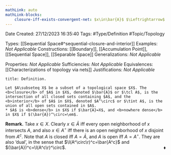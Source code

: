 ```yaml
---
mathLink: auto
mathLink-blocks:
    closure-iff-exists-convergent-net: $x\in\bar{A}$ $\Leftrightarrow$ $\ex x_\blob\subseteq A\st x_\blob\to x$
---
```


<div class="topSpace"></div>

Date Created: 27/12/2023 16:35:40
Tags: #Type/Definition #Topic/Topology

Types: [[Sequential Space#^sequential-closure-and-interior]]
Examples: <i>Not Applicable</i>
Constructions: [[Boundary]], [[Accumulation Point]], [[Sequential Space]], [[Separable Space]]
Generalizations: <i>Not Applicable</i>

Properties: <i>Not Applicable</i>
Sufficiencies: <i>Not Applicable</i>
Equivalences: [[Characterizations of topology via nets]]
Justifications: <i>Not Applicable</i>

``` ad-Definition
title: Definition.

Let $A\subseteq X$ be a subset of a topological space $X$. The <b>closure</b> of $A$ in $X$, denoted $\bar{A}$ or $\tcl A$, is the intersection of all closed sets containing $A$, and the <b>interior</b> of $A$ in $X$, denoted $A^\circ$ or $\tint A$, is the union of all open sets contained in $A$.
* $A$ is <b>dense</b> in $X$ if $\bar{A}=X$, and <b>nowhere dense</b> in $X$ if $(\bar{A})^\circ=\em$.

```

<b>Remark.</b> Take $x\in X$. Clearly $x\in\bar{A}$ iff every open neighborhood of $x$ intersects $A$, and also $x\in A^\circ$ iff there is an open neighborhood of $x$ disjoint from $A^c$. Note that $A$ is closed iff $A=\bar{A}$, and $A$ is open iff $A=A^\circ$. They are also ‘dual’, in the sense that $\l(A^\circ\r)^c=\bar{A^c}$ and $(\bar{A})^c=\l(A^c\r)^\circ$.<span style="float:right;">$\blacklozenge$</span>

